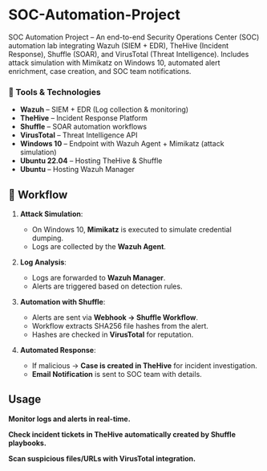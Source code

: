 # SOC-Automation-Project
SOC Automation Project – An end-to-end Security Operations Center (SOC) automation lab integrating Wazuh (SIEM + EDR), TheHive (Incident Response), Shuffle (SOAR), and VirusTotal (Threat Intelligence). Includes attack simulation with Mimikatz on Windows 10, automated alert enrichment, case creation, and SOC team notifications.

### 🔧 Tools & Technologies
- **Wazuh** – SIEM + EDR (Log collection & monitoring)
- **TheHive** – Incident Response Platform
- **Shuffle** – SOAR automation workflows
- **VirusTotal** – Threat Intelligence API
- **Windows 10** – Endpoint with Wazuh Agent + Mimikatz (attack simulation)
- **Ubuntu 22.04** – Hosting TheHive & Shuffle
- **Ubuntu** – Hosting Wazuh Manager

## 🔄 Workflow
1. **Attack Simulation**:
   - On Windows 10, **Mimikatz** is executed to simulate credential dumping.
   - Logs are collected by the **Wazuh Agent**.

2. **Log Analysis**:
   - Logs are forwarded to **Wazuh Manager**.
   - Alerts are triggered based on detection rules.

3. **Automation with Shuffle**:
   - Alerts are sent via **Webhook → Shuffle Workflow**.
   - Workflow extracts SHA256 file hashes from the alert.
   - Hashes are checked in **VirusTotal** for reputation.

4. **Automated Response**:
   - If malicious → **Case is created in TheHive** for incident investigation.
   - **Email Notification** is sent to SOC team with details.
     
## Usage

**Monitor logs and alerts in real-time.**

**Check incident tickets in TheHive automatically created by Shuffle playbooks.**

**Scan suspicious files/URLs with VirusTotal integration.**
